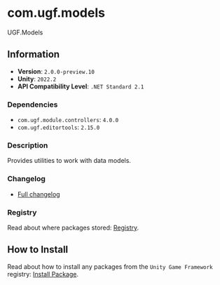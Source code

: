 # com.ugf.models

UGF.Models

## Information

- **Version**: `2.0.0-preview.10`
- **Unity**: `2022.2`
- **API Compatibility Level**: `.NET Standard 2.1`

### Dependencies

- `com.ugf.module.controllers`: `4.0.0`
- `com.ugf.editortools`: `2.15.0`


### Description

Provides utilities to work with data models.

### Changelog

- [Full changelog](changelog.md)

### Registry

Read about where packages stored: [Registry](https://github.com/unity-game-framework/organization/blob/main/docs/registry.md).

## How to Install

Read about how to install any packages from the `Unity Game Framework` registry: [Install Package](https://github.com/unity-game-framework/organization/blob/main/docs/install-packages.md).

